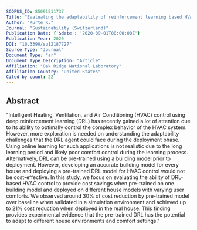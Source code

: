 ```yaml
---
SCOPUS_ID: 85091511737
Title: "Evaluating the adaptability of reinforcement learning based HVAC control for residential houses"
Author: "Kurte K."
Journal: "Sustainability (Switzerland)"
Publication Date: {'$date': '2020-09-01T00:00:00Z'}
Publication Year: 2020
DOI: "10.3390/su12187727"
Source Type: "Journal"
Document Type: "ar"
Document Type Description: "Article"
Affiliation: "Oak Ridge National Laboratory"
Affiliation Country: "United States"
Cited by count: 22
---
```


## Abstract
"Intelligent Heating, Ventilation, and Air Conditioning (HVAC) control using deep reinforcement learning (DRL) has recently gained a lot of attention due to its ability to optimally control the complex behavior of the HVAC system. However, more exploration is needed on understanding the adaptability challenges that the DRL agent could face during the deployment phase. Using online learning for such applications is not realistic due to the long learning period and likely poor comfort control during the learning process. Alternatively, DRL can be pre-trained using a building model prior to deployment. However, developing an accurate building model for every house and deploying a pre-trained DRL model for HVAC control would not be cost-effective. In this study, we focus on evaluating the ability of DRL-based HVAC control to provide cost savings when pre-trained on one building model and deployed on different house models with varying user comforts. We observed around 30% of cost reduction by pre-trained model over baseline when validated in a simulation environment and achieved up to 21% cost reduction when deployed in the real house. This finding provides experimental evidence that the pre-trained DRL has the potential to adapt to different house environments and comfort settings."

